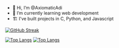 - 👋 Hi, I’m @AxiomaticAdi
- 🌱 I’m currently learning web development
- 🏗️ I've built projects in C, Python, and Javascript

[![GitHub Streak](https://streak-stats.demolab.com?user=AxiomaticAdi&theme=dark&hide_border=true&card_width=400)](https://git.io/streak-stats)

[![Top Langs](https://github-readme-stats.vercel.app/api/top-langs/?username=AxiomaticAdi&show_icons=true&layout=compact&theme=dark#gh-dark-mode-only)](https://github.com/anuraghazra/github-readme-stats#gh-dark-mode-only)
[![Top Langs](https://github-readme-stats.vercel.app/api/top-langs/?username=AxiomaticAdi&show_icons=true&layout=compact&theme=light#gh-light-mode-only)](https://github.com/anuraghazra/github-readme-stats#gh-light-mode-only)

<!---
AxiomaticAdi/AxiomaticAdi is a ✨ special ✨ repository because its `README.md` (this file) appears on your GitHub profile.
You can click the Preview link to take a look at your changes.
--->
